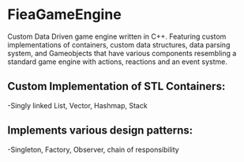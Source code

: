 # FieaGameEngine
Custom Data Driven game engine written in C++. Featuring custom implementations of containers, custom data structures, data parsing system, and Gameobjects that have various components resembling a standard game engine with actions, reactions and an event systme.

## Custom Implementation of STL Containers:
-Singly linked List, Vector, Hashmap, Stack

## Implements various design patterns:
-Singleton, Factory, Observer, chain of responsibility
